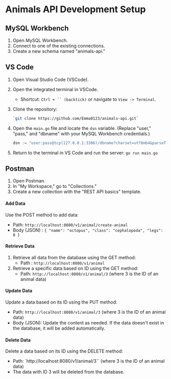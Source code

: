 # Animals API Development Setup

## MySQL Workbench

1. Open MySQL Workbench.
2. Connect to one of the existing connections.
3. Create a new schema named "animals-api."

## VS Code

1. Open Visual Studio Code (VSCode).
2. Open the integrated terminal in VSCode.
   - Shortcut: ` Ctrl + `` (backtick) ` or navigate to `View -> Terminal`.
3. Clone the repository:
   ```bash
   `git clone https://github.com/Emma0123/animals-api.git`
   ```
4. Open the `main.go` file and locate the `dsn` variable.
   (Replace "user," "pass," and "dbname" with your MySQL Workbench credentials.)

   ```go
   dsn := "user:pass@tcp(127.0.0.1:3306)/dbname?charset=utf8mb4&parseTime=True&loc=Local"

   ```

5. Return to the terminal in VS Code and run the server:
   `go run main.go`

## Postman

1. Open Postman.
2. In "My Workspace," go to "Collections."
3. Create a new collection with the "REST API basics" template.

#### Add Data

Use the POST method to add data:

- Path: `http://localhost:8080/v1/animal/create-animal`
- Body (JSON) :
  `{
    "name": "octopus",
    "class": "cephalopoda",
    "legs": 8
}`

#### Retrieve Data

1. Retrieve all data from the database using the GET method:
   - Path : `http://localhost:8080/v1/animal`
2. Retrieve a specific data based on ID using the GET method:
   - Path: `http://localhost:8080/v1/animal/3`
     (where 3 is the ID of an animal data)

#### Update Data

Update a data based on its ID using the PUT method:

- Path: `http://localhost:8080/v1/animal/3`
  (where 3 is the ID of an animal data)
- Body (JSON): Update the content as needed. If the data doesn't exist in the database, it will be added automatically.

#### Delete Data

Delete a data based on its ID using the DELETE method:

- Path: `http://localhost:8080/v1/animal/3``
  (where 3 is the ID of an animal data)
- The data with ID 3 will be deleted from the database.
